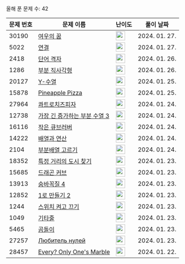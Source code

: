 올해 푼 문제 수: 42

| 문제 번호 | 문제 이름 | 난이도 | 풀이 날짜 |
| --- | --- | --- | --- |
| 30190 | [여우의 꿈](https://www.acmicpc.net/problem/30190) | <img height="25px" width="25px=" src="https://static.solved.ac/tier_small/12.svg"/> | 2024. 01. 27.  |
| 5022 | [연결](https://www.acmicpc.net/problem/5022) | <img height="25px" width="25px=" src="https://static.solved.ac/tier_small/15.svg"/> | 2024. 01. 27.  |
| 2418 | [단어 격자](https://www.acmicpc.net/problem/2418) | <img height="25px" width="25px=" src="https://static.solved.ac/tier_small/11.svg"/> | 2024. 01. 26.  |
| 1286 | [부분 직사각형](https://www.acmicpc.net/problem/1286) | <img height="25px" width="25px=" src="https://static.solved.ac/tier_small/11.svg"/> | 2024. 01. 26.  |
| 20127 | [Y-수열](https://www.acmicpc.net/problem/20127) | <img height="25px" width="25px=" src="https://static.solved.ac/tier_small/11.svg"/> | 2024. 01. 25.  |
| 15878 | [Pineapple Pizza](https://www.acmicpc.net/problem/15878) | <img height="25px" width="25px=" src="https://static.solved.ac/tier_small/16.svg"/> | 2024. 01. 25.  |
| 27964 | [콰트로치즈피자](https://www.acmicpc.net/problem/27964) | <img height="25px" width="25px=" src="https://static.solved.ac/tier_small/6.svg"/> | 2024. 01. 24.  |
| 12738 | [가장 긴 증가하는 부분 수열 3](https://www.acmicpc.net/problem/12738) | <img height="25px" width="25px=" src="https://static.solved.ac/tier_small/14.svg"/> | 2024. 01. 24.  |
| 16116 | [작은 큐브러버](https://www.acmicpc.net/problem/16116) | <img height="25px" width="25px=" src="https://static.solved.ac/tier_small/15.svg"/> | 2024. 01. 24.  |
| 14222 | [배열과 연산](https://www.acmicpc.net/problem/14222) | <img height="25px" width="25px=" src="https://static.solved.ac/tier_small/11.svg"/> | 2024. 01. 24.  |
| 2104 | [부분배열 고르기](https://www.acmicpc.net/problem/2104) | <img height="25px" width="25px=" src="https://static.solved.ac/tier_small/16.svg"/> | 2024. 01. 24.  |
| 18352 | [특정 거리의 도시 찾기](https://www.acmicpc.net/problem/18352) | <img height="25px" width="25px=" src="https://static.solved.ac/tier_small/9.svg"/> | 2024. 01. 23.  |
| 15685 | [드래곤 커브](https://www.acmicpc.net/problem/15685) | <img height="25px" width="25px=" src="https://static.solved.ac/tier_small/13.svg"/> | 2024. 01. 23.  |
| 13913 | [숨바꼭질 4](https://www.acmicpc.net/problem/13913) | <img height="25px" width="25px=" src="https://static.solved.ac/tier_small/12.svg"/> | 2024. 01. 23.  |
| 12852 | [1로 만들기 2](https://www.acmicpc.net/problem/12852) | <img height="25px" width="25px=" src="https://static.solved.ac/tier_small/10.svg"/> | 2024. 01. 23.  |
| 1244 | [스위치 켜고 끄기](https://www.acmicpc.net/problem/1244) | <img height="25px" width="25px=" src="https://static.solved.ac/tier_small/7.svg"/> | 2024. 01. 23.  |
| 1049 | [기타줄](https://www.acmicpc.net/problem/1049) | <img height="25px" width="25px=" src="https://static.solved.ac/tier_small/7.svg"/> | 2024. 01. 23.  |
| 5465 | [곰돌이](https://www.acmicpc.net/problem/5465) | <img height="25px" width="25px=" src="https://static.solved.ac/tier_small/16.svg"/> | 2024. 01. 23.  |
| 27257 | [Любитель нулей](https://www.acmicpc.net/problem/27257) | <img height="25px" width="25px=" src="https://static.solved.ac/tier_small/2.svg"/> | 2024. 01. 23.  |
| 28457 | [Every? Only One's Marble](https://www.acmicpc.net/problem/28457) | <img height="25px" width="25px=" src="https://static.solved.ac/tier_small/15.svg"/> | 2024. 01. 22.  |
